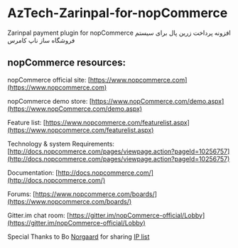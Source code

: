 # AzTech-Zarinpal-for-nopCommerce
Zarinpal payment plugin for nopCommerce
افزونه پرداخت زرین پال برای سیستم فروشگاه ساز ناپ کامرس

## nopCommerce resources: ##

nopCommerce official site: [https://www.nopcommerce.com](https://www.nopcommerce.com)

nopCommerce demo store: [https://www.nopCommerce.com/demo.aspx](https://www.nopCommerce.com/demo.aspx)

Feature list: [https://www.nopcommerce.com/featurelist.aspx](https://www.nopcommerce.com/featurelist.aspx)

Technology & system Requirements: [http://docs.nopcommerce.com/pages/viewpage.action?pageId=10256757](http://docs.nopcommerce.com/pages/viewpage.action?pageId=10256757)

Documentation: [http://docs.nopcommerce.com/](http://docs.nopcommerce.com/)

Forums: [https://www.nopcommerce.com/boards/](https://www.nopcommerce.com/boards/)

Gitter.im chat room: [https://gitter.im/nopCommerce-official/Lobby](https://gitter.im/nopCommerce-official/Lobby)


Special Thanks to Bo [Norgaard](https://www.codeproject.com/Members/Bo-Norgaard) for sharing [IP list](https://www.codeproject.com/Articles/2553/IP-list-Check-an-IP-number-against-a-list-in-C)
